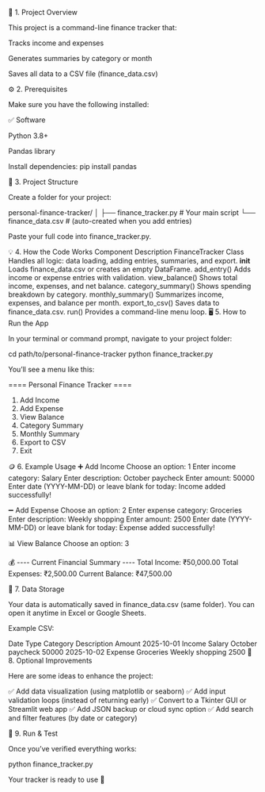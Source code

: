 🧱 1. Project Overview

This project is a command-line finance tracker that:

Tracks income and expenses

Generates summaries by category or month

Saves all data to a CSV file (finance_data.csv)

⚙️ 2. Prerequisites

Make sure you have the following installed:

✅ Software

Python 3.8+

Pandas library

Install dependencies:
pip install pandas

📁 3. Project Structure

Create a folder for your project:

personal-finance-tracker/
│
├── finance_tracker.py      # Your main script
└── finance_data.csv        # (auto-created when you add entries)


Paste your full code into finance_tracker.py.

💡 4. How the Code Works
Component	Description
FinanceTracker Class	Handles all logic: data loading, adding entries, summaries, and export.
__init__	Loads finance_data.csv or creates an empty DataFrame.
add_entry()	Adds income or expense entries with validation.
view_balance()	Shows total income, expenses, and net balance.
category_summary()	Shows spending breakdown by category.
monthly_summary()	Summarizes income, expenses, and balance per month.
export_to_csv()	Saves data to finance_data.csv.
run()	Provides a command-line menu loop.
🖥️ 5. How to Run the App

In your terminal or command prompt, navigate to your project folder:

cd path/to/personal-finance-tracker
python finance_tracker.py


You’ll see a menu like this:

==== Personal Finance Tracker ====
1. Add Income
2. Add Expense
3. View Balance
4. Category Summary
5. Monthly Summary
6. Export to CSV
7. Exit

🪙 6. Example Usage
➕ Add Income
Choose an option: 1
Enter income category: Salary
Enter description: October paycheck
Enter amount: 50000
Enter date (YYYY-MM-DD) or leave blank for today:
Income added successfully!

➖ Add Expense
Choose an option: 2
Enter expense category: Groceries
Enter description: Weekly shopping
Enter amount: 2500
Enter date (YYYY-MM-DD) or leave blank for today:
Expense added successfully!

📊 View Balance
Choose an option: 3

💰 ---- Current Financial Summary ----
Total Income:   ₹50,000.00
Total Expenses: ₹2,500.00
Current Balance: ₹47,500.00

💾 7. Data Storage

Your data is automatically saved in finance_data.csv (same folder).
You can open it anytime in Excel or Google Sheets.

Example CSV:

Date	Type	Category	Description	Amount
2025-10-01	Income	Salary	October paycheck	50000
2025-10-02	Expense	Groceries	Weekly shopping	2500
🧩 8. Optional Improvements

Here are some ideas to enhance the project:

✅ Add data visualization (using matplotlib or seaborn)
✅ Add input validation loops (instead of returning early)
✅ Convert to a Tkinter GUI or Streamlit web app
✅ Add JSON backup or cloud sync option
✅ Add search and filter features (by date or category)

🚀 9. Run & Test

Once you’ve verified everything works:

python finance_tracker.py


Your tracker is ready to use 🎉
